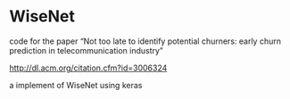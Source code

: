 # WiseNet
code for the paper “Not too late to identify potential churners: early churn prediction in telecommunication industry”

http://dl.acm.org/citation.cfm?id=3006324

a implement of WiseNet using keras
